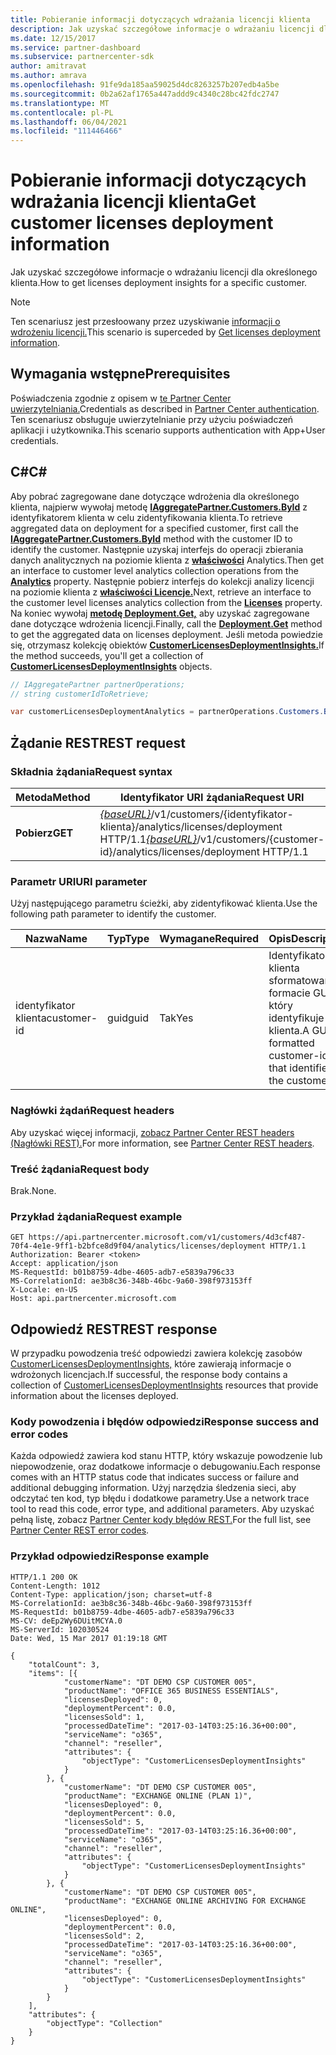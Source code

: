 ```yaml
---
title: Pobieranie informacji dotyczących wdrażania licencji klienta
description: Jak uzyskać szczegółowe informacje o wdrażaniu licencji dla określonego klienta.
ms.date: 12/15/2017
ms.service: partner-dashboard
ms.subservice: partnercenter-sdk
author: amitravat
ms.author: amrava
ms.openlocfilehash: 91fe9da185aa59025d4dc8263257b207edb4a5be
ms.sourcegitcommit: 0b2a62af1765a447addd9c4340c28bc42fdc2747
ms.translationtype: MT
ms.contentlocale: pl-PL
ms.lasthandoff: 06/04/2021
ms.locfileid: "111446466"
---
```

# <a name="get-customer-licenses-deployment-information"></a><span data-ttu-id="d442f-103">Pobieranie informacji dotyczących wdrażania licencji klienta</span><span class="sxs-lookup"><span data-stu-id="d442f-103">Get customer licenses deployment information</span></span>

<span data-ttu-id="d442f-104">Jak uzyskać szczegółowe informacje o wdrażaniu licencji dla określonego klienta.</span><span class="sxs-lookup"><span data-stu-id="d442f-104">How to get licenses deployment insights for a specific customer.</span></span>

> [!NOTE]
> <span data-ttu-id="d442f-105">Ten scenariusz jest przesłoowany przez uzyskiwanie [informacji o wdrożeniu licencji.](get-licenses-deployment-information.md)</span><span class="sxs-lookup"><span data-stu-id="d442f-105">This scenario is superceded by [Get licenses deployment information](get-licenses-deployment-information.md).</span></span>

## <a name="prerequisites"></a><span data-ttu-id="d442f-106">Wymagania wstępne</span><span class="sxs-lookup"><span data-stu-id="d442f-106">Prerequisites</span></span>

<span data-ttu-id="d442f-107">Poświadczenia zgodnie z opisem w [te Partner Center uwierzytelniania.](partner-center-authentication.md)</span><span class="sxs-lookup"><span data-stu-id="d442f-107">Credentials as described in [Partner Center authentication](partner-center-authentication.md).</span></span> <span data-ttu-id="d442f-108">Ten scenariusz obsługuje uwierzytelnianie przy użyciu poświadczeń aplikacji i użytkownika.</span><span class="sxs-lookup"><span data-stu-id="d442f-108">This scenario supports authentication with App+User credentials.</span></span>

## <a name="c"></a><span data-ttu-id="d442f-109">C\#</span><span class="sxs-lookup"><span data-stu-id="d442f-109">C\#</span></span>

<span data-ttu-id="d442f-110">Aby pobrać zagregowane dane dotyczące wdrożenia dla określonego klienta, najpierw wywołaj metodę [**IAggregatePartner.Customers.ById**](/dotnet/api/microsoft.store.partnercenter.customers.icustomercollection.byid) z identyfikatorem klienta w celu zidentyfikowania klienta.</span><span class="sxs-lookup"><span data-stu-id="d442f-110">To retrieve aggregated data on deployment for a specified customer, first call the [**IAggregatePartner.Customers.ById**](/dotnet/api/microsoft.store.partnercenter.customers.icustomercollection.byid) method with the customer ID to identify the customer.</span></span> <span data-ttu-id="d442f-111">Następnie uzyskaj interfejs do operacji zbierania danych analitycznych na poziomie klienta z [**właściwości**](/dotnet/api/microsoft.store.partnercenter.customers.icustomer.analytics) Analytics.</span><span class="sxs-lookup"><span data-stu-id="d442f-111">Then get an interface to customer level analytics collection operations from the [**Analytics**](/dotnet/api/microsoft.store.partnercenter.customers.icustomer.analytics) property.</span></span> <span data-ttu-id="d442f-112">Następnie pobierz interfejs do kolekcji analizy licencji na poziomie klienta z [**właściwości Licencje.**](/dotnet/api/microsoft.store.partnercenter.analytics.icustomeranalyticscollection.licenses)</span><span class="sxs-lookup"><span data-stu-id="d442f-112">Next, retrieve an interface to the customer level licenses analytics collection from the [**Licenses**](/dotnet/api/microsoft.store.partnercenter.analytics.icustomeranalyticscollection.licenses) property.</span></span> <span data-ttu-id="d442f-113">Na koniec wywołaj [**metodę Deployment.Get,**](/dotnet/api/microsoft.store.partnercenter.genericoperations.ientireentitycollectionretrievaloperations-2.get) aby uzyskać zagregowane dane dotyczące wdrożenia licencji.</span><span class="sxs-lookup"><span data-stu-id="d442f-113">Finally, call the [**Deployment.Get**](/dotnet/api/microsoft.store.partnercenter.genericoperations.ientireentitycollectionretrievaloperations-2.get) method to get the aggregated data on licenses deployment.</span></span> <span data-ttu-id="d442f-114">Jeśli metoda powiedzie się, otrzymasz kolekcję obiektów [**CustomerLicensesDeploymentInsights.**](/dotnet/api/microsoft.store.partnercenter.models.analytics.customerlicensesdeploymentinsights)</span><span class="sxs-lookup"><span data-stu-id="d442f-114">If the method succeeds, you'll get a collection of [**CustomerLicensesDeploymentInsights**](/dotnet/api/microsoft.store.partnercenter.models.analytics.customerlicensesdeploymentinsights) objects.</span></span>

``` csharp
// IAggregatePartner partnerOperations;
// string customerIdToRetrieve;

var customerLicensesDeploymentAnalytics = partnerOperations.Customers.ById(customerIdToRetrieve).Analytics.Licenses.Deployment.Get();
```

## <a name="rest-request"></a><span data-ttu-id="d442f-115">Żądanie REST</span><span class="sxs-lookup"><span data-stu-id="d442f-115">REST request</span></span>

### <a name="request-syntax"></a><span data-ttu-id="d442f-116">Składnia żądania</span><span class="sxs-lookup"><span data-stu-id="d442f-116">Request syntax</span></span>

| <span data-ttu-id="d442f-117">Metoda</span><span class="sxs-lookup"><span data-stu-id="d442f-117">Method</span></span>  | <span data-ttu-id="d442f-118">Identyfikator URI żądania</span><span class="sxs-lookup"><span data-stu-id="d442f-118">Request URI</span></span>                                                                                                   |
|---------|---------------------------------------------------------------------------------------------------------------|
| <span data-ttu-id="d442f-119">**Pobierz**</span><span class="sxs-lookup"><span data-stu-id="d442f-119">**GET**</span></span> | <span data-ttu-id="d442f-120">[*{baseURL}*](partner-center-rest-urls.md)/v1/customers/{identyfikator-klienta}/analytics/licenses/deployment HTTP/1.1</span><span class="sxs-lookup"><span data-stu-id="d442f-120">[*{baseURL}*](partner-center-rest-urls.md)/v1/customers/{customer-id}/analytics/licenses/deployment HTTP/1.1</span></span> |

### <a name="uri-parameter"></a><span data-ttu-id="d442f-121">Parametr URI</span><span class="sxs-lookup"><span data-stu-id="d442f-121">URI parameter</span></span>

<span data-ttu-id="d442f-122">Użyj następującego parametru ścieżki, aby zidentyfikować klienta.</span><span class="sxs-lookup"><span data-stu-id="d442f-122">Use the following path parameter to identify the customer.</span></span>

| <span data-ttu-id="d442f-123">Nazwa</span><span class="sxs-lookup"><span data-stu-id="d442f-123">Name</span></span>        | <span data-ttu-id="d442f-124">Typ</span><span class="sxs-lookup"><span data-stu-id="d442f-124">Type</span></span> | <span data-ttu-id="d442f-125">Wymagane</span><span class="sxs-lookup"><span data-stu-id="d442f-125">Required</span></span> | <span data-ttu-id="d442f-126">Opis</span><span class="sxs-lookup"><span data-stu-id="d442f-126">Description</span></span>                                                |
|-------------|------|----------|------------------------------------------------------------|
| <span data-ttu-id="d442f-127">identyfikator klienta</span><span class="sxs-lookup"><span data-stu-id="d442f-127">customer-id</span></span> | <span data-ttu-id="d442f-128">guid</span><span class="sxs-lookup"><span data-stu-id="d442f-128">guid</span></span> | <span data-ttu-id="d442f-129">Tak</span><span class="sxs-lookup"><span data-stu-id="d442f-129">Yes</span></span>      | <span data-ttu-id="d442f-130">Identyfikator klienta sformatowany w formacie GUID, który identyfikuje klienta.</span><span class="sxs-lookup"><span data-stu-id="d442f-130">A GUID formatted customer-id that identifies the customer.</span></span> |

### <a name="request-headers"></a><span data-ttu-id="d442f-131">Nagłówki żądań</span><span class="sxs-lookup"><span data-stu-id="d442f-131">Request headers</span></span>

<span data-ttu-id="d442f-132">Aby uzyskać więcej informacji, [zobacz Partner Center REST headers (Nagłówki REST).](headers.md)</span><span class="sxs-lookup"><span data-stu-id="d442f-132">For more information, see [Partner Center REST headers](headers.md).</span></span>

### <a name="request-body"></a><span data-ttu-id="d442f-133">Treść żądania</span><span class="sxs-lookup"><span data-stu-id="d442f-133">Request body</span></span>

<span data-ttu-id="d442f-134">Brak.</span><span class="sxs-lookup"><span data-stu-id="d442f-134">None.</span></span>

### <a name="request-example"></a><span data-ttu-id="d442f-135">Przykład żądania</span><span class="sxs-lookup"><span data-stu-id="d442f-135">Request example</span></span>

```http
GET https://api.partnercenter.microsoft.com/v1/customers/4d3cf487-70f4-4e1e-9ff1-b2bfce8d9f04/analytics/licenses/deployment HTTP/1.1
Authorization: Bearer <token>
Accept: application/json
MS-RequestId: b01b8759-4dbe-4605-adb7-e5839a796c33
MS-CorrelationId: ae3b8c36-348b-46bc-9a60-398f973153ff
X-Locale: en-US
Host: api.partnercenter.microsoft.com
```

## <a name="rest-response"></a><span data-ttu-id="d442f-136">Odpowiedź REST</span><span class="sxs-lookup"><span data-stu-id="d442f-136">REST response</span></span>

<span data-ttu-id="d442f-137">W przypadku powodzenia treść odpowiedzi zawiera kolekcję zasobów [CustomerLicensesDeploymentInsights,](analytics-resources.md#customerlicensesdeploymentinsights) które zawierają informacje o wdrożonych licencjach.</span><span class="sxs-lookup"><span data-stu-id="d442f-137">If successful, the response body contains a collection of [CustomerLicensesDeploymentInsights](analytics-resources.md#customerlicensesdeploymentinsights) resources that provide information about the licenses deployed.</span></span>

### <a name="response-success-and-error-codes"></a><span data-ttu-id="d442f-138">Kody powodzenia i błędów odpowiedzi</span><span class="sxs-lookup"><span data-stu-id="d442f-138">Response success and error codes</span></span>

<span data-ttu-id="d442f-139">Każda odpowiedź zawiera kod stanu HTTP, który wskazuje powodzenie lub niepowodzenie, oraz dodatkowe informacje o debugowaniu.</span><span class="sxs-lookup"><span data-stu-id="d442f-139">Each response comes with an HTTP status code that indicates success or failure and additional debugging information.</span></span> <span data-ttu-id="d442f-140">Użyj narzędzia śledzenia sieci, aby odczytać ten kod, typ błędu i dodatkowe parametry.</span><span class="sxs-lookup"><span data-stu-id="d442f-140">Use a network trace tool to read this code, error type, and additional parameters.</span></span> <span data-ttu-id="d442f-141">Aby uzyskać pełną listę, zobacz [Partner Center kody błędów REST.](error-codes.md)</span><span class="sxs-lookup"><span data-stu-id="d442f-141">For the full list, see [Partner Center REST error codes](error-codes.md).</span></span>

### <a name="response-example"></a><span data-ttu-id="d442f-142">Przykład odpowiedzi</span><span class="sxs-lookup"><span data-stu-id="d442f-142">Response example</span></span>

```http
HTTP/1.1 200 OK
Content-Length: 1012
Content-Type: application/json; charset=utf-8
MS-CorrelationId: ae3b8c36-348b-46bc-9a60-398f973153ff
MS-RequestId: b01b8759-4dbe-4605-adb7-e5839a796c33
MS-CV: deEp2Wy6DUitMCYA.0
MS-ServerId: 102030524
Date: Wed, 15 Mar 2017 01:19:18 GMT

{
    "totalCount": 3,
    "items": [{
            "customerName": "DT DEMO CSP CUSTOMER 005",
            "productName": "OFFICE 365 BUSINESS ESSENTIALS",
            "licensesDeployed": 0,
            "deploymentPercent": 0.0,
            "licensesSold": 1,
            "processedDateTime": "2017-03-14T03:25:16.36+00:00",
            "serviceName": "o365",
            "channel": "reseller",
            "attributes": {
                "objectType": "CustomerLicensesDeploymentInsights"
            }
        }, {
            "customerName": "DT DEMO CSP CUSTOMER 005",
            "productName": "EXCHANGE ONLINE (PLAN 1)",
            "licensesDeployed": 0,
            "deploymentPercent": 0.0,
            "licensesSold": 5,
            "processedDateTime": "2017-03-14T03:25:16.36+00:00",
            "serviceName": "o365",
            "channel": "reseller",
            "attributes": {
                "objectType": "CustomerLicensesDeploymentInsights"
            }
        }, {
            "customerName": "DT DEMO CSP CUSTOMER 005",
            "productName": "EXCHANGE ONLINE ARCHIVING FOR EXCHANGE ONLINE",
            "licensesDeployed": 0,
            "deploymentPercent": 0.0,
            "licensesSold": 2,
            "processedDateTime": "2017-03-14T03:25:16.36+00:00",
            "serviceName": "o365",
            "channel": "reseller",
            "attributes": {
                "objectType": "CustomerLicensesDeploymentInsights"
            }
        }
    ],
    "attributes": {
        "objectType": "Collection"
    }
}
```
